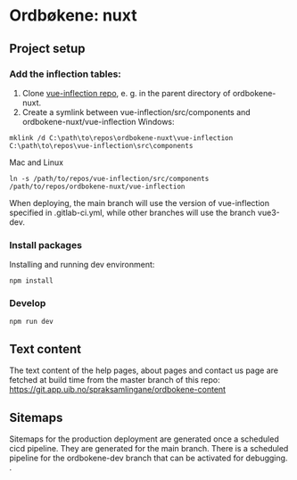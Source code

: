 # Ordbøkene: nuxt


## Project setup
### Add the inflection tables:
1. Clone [vue-inflection repo](https://git.app.uib.no/spraksamlingane/vue-inflection), e. g. in the parent directory of ordbokene-nuxt.
2. Create a symlink between vue-inflection/src/components and ordbokene-nuxt/vue-inflection
Windows:
```console
mklink /d C:\path\to\repos\ordbokene-nuxt\vue-inflection C:\path\to\repos\vue-inflection\src\components

```

Mac and Linux
```console
ln -s /path/to/repos/vue-inflection/src/components /path/to/repos/ordbokene-nuxt/vue-inflection
```

When deploying, the main branch will use the version of vue-inflection specified in .gitlab-ci.yml, while other branches will use the branch vue3-dev.


### Install packages
Installing and running dev environment:
```console
npm install
```

### Develop
```console
npm run dev
```

## Text content
The text content of the help pages, about pages and contact us page are fetched at build time from the master branch of this repo:
https://git.app.uib.no/spraksamlingane/ordbokene-content


## Sitemaps
Sitemaps for the production deployment are generated once a scheduled cicd pipeline. They are generated for the main branch.
There is a scheduled pipeline for the ordbokene-dev branch that can be activated for debugging.
.
